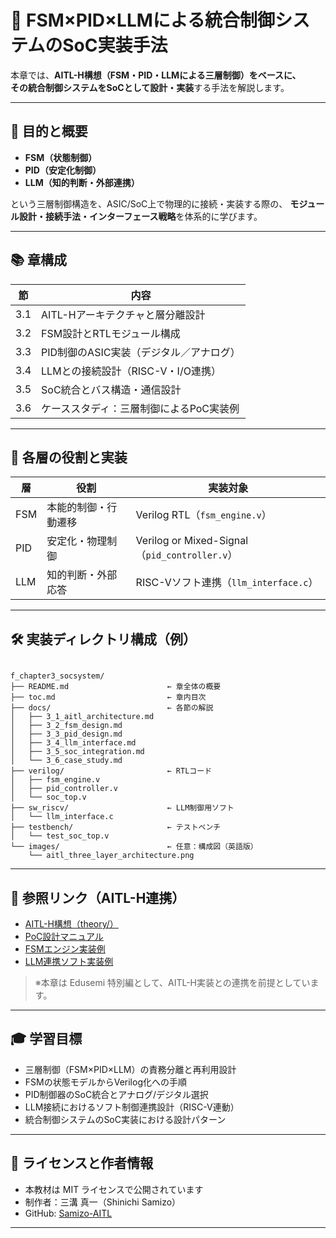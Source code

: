 # 🧠 FSM×PID×LLMによる統合制御システムのSoC実装手法

本章では、**AITL-H構想（FSM・PID・LLMによる三層制御）**をベースに、  
その統合制御システムを**SoCとして設計・実装**する手法を解説します。

---

## 🎯 目的と概要

- **FSM（状態制御）**
- **PID（安定化制御）**
- **LLM（知的判断・外部連携）**

という三層制御構造を、ASIC/SoC上で物理的に接続・実装する際の、
**モジュール設計・接続手法・インターフェース戦略**を体系的に学びます。

---

## 📚 章構成

| 節 | 内容 |
|----|------|
| 3.1 | AITL-Hアーキテクチャと層分離設計 |
| 3.2 | FSM設計とRTLモジュール構成 |
| 3.3 | PID制御のASIC実装（デジタル／アナログ） |
| 3.4 | LLMとの接続設計（RISC-V・I/O連携） |
| 3.5 | SoC統合とバス構造・通信設計 |
| 3.6 | ケーススタディ：三層制御によるPoC実装例 |

---

## 🧬 各層の役割と実装

| 層 | 役割 | 実装対象 |
|----|------|----------|
| FSM | 本能的制御・行動遷移 | Verilog RTL（`fsm_engine.v`） |
| PID | 安定化・物理制御 | Verilog or Mixed-Signal（`pid_controller.v`） |
| LLM | 知的判断・外部応答 | RISC-Vソフト連携（`llm_interface.c`） |

---

## 🛠 実装ディレクトリ構成（例）
```

f_chapter3_socsystem/
├── README.md                      ← 章全体の概要
├── toc.md                         ← 章内目次
├── docs/                          ← 各節の解説
│   ├── 3_1_aitl_architecture.md
│   ├── 3_2_fsm_design.md
│   ├── 3_3_pid_design.md
│   ├── 3_4_llm_interface.md
│   ├── 3_5_soc_integration.md
│   └── 3_6_case_study.md
├── verilog/                       ← RTLコード
│   ├── fsm_engine.v
│   ├── pid_controller.v
│   └── soc_top.v
├── sw_riscv/                      ← LLM制御用ソフト
│   └── llm_interface.c
├── testbench/                     ← テストベンチ
│   └── test_soc_top.v
└── images/                        ← 任意：構成図（英語版）
    └── aitl_three_layer_architecture.png

```

---

## 📘 参照リンク（AITL-H連携）

- [AITL-H構想（theory/）](https://github.com/Samizo-AITL/AITL-H/tree/main/theory)
- [PoC設計マニュアル](https://github.com/Samizo-AITL/AITL-H/tree/main/docs)
- [FSMエンジン実装例](https://github.com/Samizo-AITL/AITL-H/blob/main/implementary/fsm_engine/fsm_engine.py)
- [LLM連携ソフト実装例](https://github.com/Samizo-AITL/AITL-H/blob/main/implementary/llm_interface.py)

> ※本章は Edusemi 特別編として、AITL-H実装との連携を前提としています。

---

## 🎓 学習目標

- 三層制御（FSM×PID×LLM）の責務分離と再利用設計
- FSMの状態モデルからVerilog化への手順
- PID制御器のSoC統合とアナログ/デジタル選択
- LLM接続におけるソフト制御連携設計（RISC-V連動）
- 統合制御システムのSoC実装における設計パターン

---

## 📎 ライセンスと作者情報

- 本教材は MIT ライセンスで公開されています  
- 制作者：三溝 真一（Shinichi Samizo）  
- GitHub: [Samizo-AITL](https://github.com/Samizo-AITL)

---
